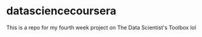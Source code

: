 # datasciencecoursera
This is a repo for my fourth week project on The Data Scientist's Toolbox 
 lol
